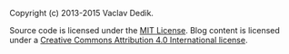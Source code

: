 Copyright (c) 2013-2015 Vaclav Dedik.

Source code is licensed under the [MIT License](http://opensource.org/licenses/mit-license.html). Blog content is licensed under a [Creative Commons Attribution 4.0 International license](http://creativecommons.org/licenses/by/4.0/).
